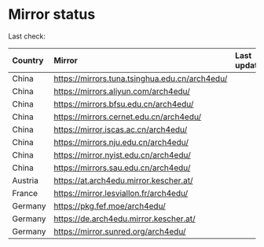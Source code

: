 <script src="./time.js"></script>
# Mirror status
Last check: <script type="text/javascript">localize(1733048655.7914128);</script>

|Country|Mirror|Last update|
|:------|:-----|:----------|
|China|https://mirrors.tuna.tsinghua.edu.cn/arch4edu/|<script type="text/javascript">localize(1732992037);</script>|
|China|https://mirrors.aliyun.com/arch4edu/|<script type="text/javascript">localize(1732992037);</script>|
|China|https://mirrors.bfsu.edu.cn/arch4edu/|<script type="text/javascript">localize(1732992037);</script>|
|China|https://mirrors.cernet.edu.cn/arch4edu/|<script type="text/javascript">localize(1732992037);</script>|
|China|https://mirror.iscas.ac.cn/arch4edu/|<script type="text/javascript">localize(1732992037);</script>|
|China|https://mirrors.nju.edu.cn/arch4edu/|<script type="text/javascript">localize(1732948881);</script>|
|China|https://mirror.nyist.edu.cn/arch4edu/|<script type="text/javascript">localize(1732992037);</script>|
|China|https://mirrors.sau.edu.cn/arch4edu/|<script type="text/javascript">localize(1731653531);</script>|
|Austria|https://at.arch4edu.mirror.kescher.at/|<script type="text/javascript">localize(1732992037);</script>|
|France|https://mirror.lesviallon.fr/arch4edu/|<script type="text/javascript">localize(1732992037);</script>|
|Germany|https://pkg.fef.moe/arch4edu/|<script type="text/javascript">localize(1732992037);</script>|
|Germany|https://de.arch4edu.mirror.kescher.at/|<script type="text/javascript">localize(1732992037);</script>|
|Germany|https://mirror.sunred.org/arch4edu/|<script type="text/javascript">localize(1732992037);</script>|

<script src="./tablefilter/tablefilter.js"></script>
<script src="./table.js"></script>